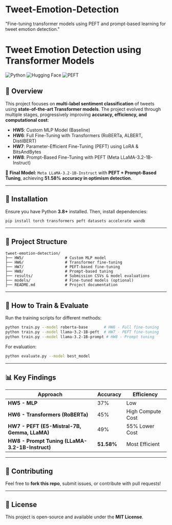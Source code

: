 # Tweet-Emotion-Detection
"Fine-tuning transformer models using PEFT and prompt-based learning for tweet emotion detection."
# Tweet Emotion Detection using Transformer Models

![Python](https://img.shields.io/badge/Python-3.8%2B-blue) ![Hugging Face](https://img.shields.io/badge/HuggingFace-Transformers-yellow) ![PEFT](https://img.shields.io/badge/PEFT-LoRA-green)

## 📌 Overview
This project focuses on **multi-label sentiment classification** of tweets using **state-of-the-art Transformer models**. The project evolved through multiple stages, progressively improving **accuracy, efficiency, and computational cost**:

- **HW5**: Custom MLP Model (Baseline)
- **HW6**: Full Fine-Tuning with Transformers (RoBERTa, ALBERT, DistilBERT)
- **HW7**: Parameter-Efficient Fine-Tuning (PEFT) using LoRA & BitsAndBytes
- **HW8**: Prompt-Based Fine-Tuning with PEFT (Meta LLaMA-3.2-1B-Instruct)

🚀 **Final Model:** `Meta LLaMA-3.2-1B-Instruct` with **PEFT + Prompt-Based Tuning**, achieving **51.58% accuracy in optimism detection**.

---

## 🔧 Installation
Ensure you have Python **3.8+** installed. Then, install dependencies:
```bash
pip install torch transformers peft datasets accelerate wandb
```

---

## 📂 Project Structure
```
tweet-emotion-detection/
├── HW5/                  # Custom MLP model
├── HW6/                  # Transformer fine-tuning
├── HW7/                  # PEFT-based fine-tuning
├── HW8/                  # Prompt-based tuning
├── results/              # Submission CSVs & model evaluations
├── models/               # Fine-tuned models (optional)
├── README.md             # Project documentation
```

---

## 🚀 How to Train & Evaluate
Run the training scripts for different methods:
```bash
python train.py --model roberta-base       # HW6 - Full fine-tuning
python train.py --model llama-3.2-1B-peft  # HW7 - PEFT fine-tuning
python train.py --model llama-3.2-1B-prompt # HW8 - Prompt tuning
```

For evaluation:
```bash
python evaluate.py --model best_model
```

---

## 📊 Key Findings
| Approach  | Accuracy | Efficiency |
|-----------|---------|------------|
| **HW5 - MLP**  | 37% | Low  |
| **HW6 - Transformers (RoBERTa)** | 45% | High Compute Cost |
| **HW7 - PEFT (E5-Mistral-7B, Gemma, LLaMA)** | 49% | 55% Lower Cost |
| **HW8 - Prompt Tuning (LLaMA-3.2-1B-Instruct)** | **51.58%** | Most Efficient |

---

## 🤝 Contributing
Feel free to **fork this repo**, submit issues, or contribute with pull requests!

---

## 📜 License
This project is open-source and available under the **MIT License**.

